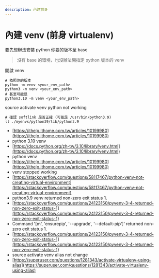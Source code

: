 ```yaml
---
description: 內建前身
---
```


# 內建 venv (前身 virtualenv)

要先想辦法安裝 python 你要的版本至 base

> 沒有 base 的環境，也沒辦法開指定 python 版本的 venv



開啟 venv

```
# 依照你的版本
python -m venv <your_env_path>
python3 -m venv <your_env_path>
# 甚至可能是
python3.10 -m venv <your_env_path>
```

source activate venv python not working

```
# 確認 softlink 是否正確 (可能是 /usr/bin/python3.9)
ll ./myenvs/python39/lib/python3.9
```

* [https://ithelp.ithome.com.tw/articles/10199980](https://ithelp.ithome.com.tw/articles/10199980)
* python 3.10 venv
* [https://docs.python.org/zh-tw/3.10/library/venv.html](https://docs.python.org/zh-tw/3.10/library/venv.html)
* python venv
* [https://ithelp.ithome.com.tw/articles/10199980](https://ithelp.ithome.com.tw/articles/10199980)
* venv stopped working
* [https://stackoverflow.com/questions/58117467/python-venv-not-creating-virtual-environment](https://stackoverflow.com/questions/58117467/python-venv-not-creating-virtual-environment)
* python3.9 venv returned non-zero exit status 1.
* [https://stackoverflow.com/questions/24123150/pyvenv-3-4-returned-non-zero-exit-status-1](https://stackoverflow.com/questions/24123150/pyvenv-3-4-returned-non-zero-exit-status-1)
* Command '\[m', 'ensurepip', '--upgrade', '--default-pip']' returned non-zero exit status 1.
* [https://stackoverflow.com/questions/24123150/pyvenv-3-4-returned-non-zero-exit-status-1](https://stackoverflow.com/questions/24123150/pyvenv-3-4-returned-non-zero-exit-status-1)
* source activate venv alias not change
* [https://superuser.com/questions/1281343/activate-virtualenv-using-alias](https://superuser.com/questions/1281343/activate-virtualenv-using-alias)

